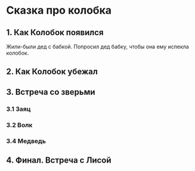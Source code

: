 # Сказка про колобка

## 1. Как Колобок появился
Жили-были дед с бабкой.
Попросил дед бабку, чтобы она ему испекла колобок.

## 2. Как Колобок убежал

## 3. Встреча со зверьми

### 3.1 Заяц
 
### 3.2 Волк

### 3.4 Медведь

## 4. Финал. Встреча с Лисой
